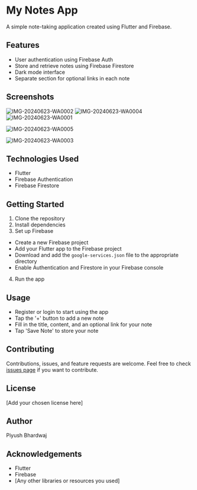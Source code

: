 # My Notes App

A simple note-taking application created using Flutter and Firebase.

## Features

- User authentication using Firebase Auth
- Store and retrieve notes using Firebase Firestore
- Dark mode interface
- Separate section for optional links in each note

## Screenshots
![IMG-20240623-WA0002](https://github.com/Piyu-Pika/my_notes_app/assets/162677885/30082721-a953-4734-b319-0d0e46c326bb)
![IMG-20240623-WA0004](https://github.com/Piyu-Pika/my_notes_app/assets/162677885/1cc5804a-ba34-49a9-bc5f-d5450b0d44f7)
![IMG-20240623-WA0001](https://github.com/Piyu-Pika/my_notes_app/assets/162677885/a87d48b4-2a25-4869-9467-cef4a250275a)


![IMG-20240623-WA0005](https://github.com/Piyu-Pika/my_notes_app/assets/162677885/485fc653-e2e5-473f-9043-f0dd8640c36c)

![IMG-20240623-WA0003](https://github.com/Piyu-Pika/my_notes_app/assets/162677885/080b5bfb-9bb9-4fc6-8461-baef6145b360)

## Technologies Used

- Flutter
- Firebase Authentication
- Firebase Firestore

## Getting Started

1. Clone the repository
2. Install dependencies
3. Set up Firebase
- Create a new Firebase project
- Add your Flutter app to the Firebase project
- Download and add the `google-services.json` file to the appropriate directory
- Enable Authentication and Firestore in your Firebase console

4. Run the app
## Usage

- Register or login to start using the app
- Tap the '+' button to add a new note
- Fill in the title, content, and an optional link for your note
- Tap 'Save Note' to store your note

## Contributing

Contributions, issues, and feature requests are welcome. Feel free to check [issues page](https://github.com/Piyu-Pika/my_notes_app/issues) if you want to contribute.

## License

[Add your chosen license here]

## Author

Piyush Bhardwaj

## Acknowledgements

- Flutter
- Firebase
- [Any other libraries or resources you used]
